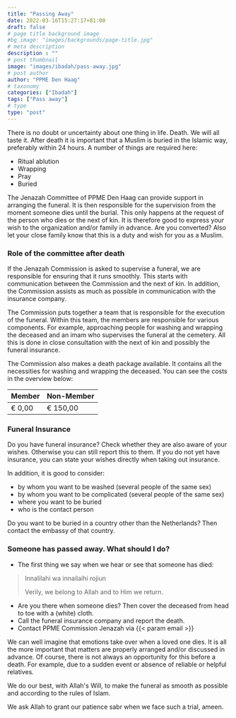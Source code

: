 ```yaml
---
title: "Passing Away"
date: 2022-03-16T15:27:17+01:00
draft: false
# page title background image
#bg_image: "images/backgrounds/page-title.jpg"
# meta description
description : ""
# post thumbnail
image: "images/ibadah/pass-away.jpg"
# post author
author: "PPME Den Haag"
# taxonomy
categories: ["Ibadah"]
tags: ["Pass away"]
# type
type: "post"
---
```




 

There is no doubt or uncertainty about one thing in life. Death. We will all taste it. After death it is important that a Muslim is buried in the Islamic way, preferably within 24 hours. A number of things are required here:

* Ritual ablution
* Wrapping
* Pray
* Buried

The Jenazah Committee of PPME Den Haag can provide support in arranging the funeral. It is then responsible for the supervision from the moment someone dies until the burial. This only happens at the request of the person who dies or the next of kin. It is therefore good to express your wish to the organization and/or family in advance. Are you converted? Also let your close family know that this is a duty and wish for you as a Muslim.

 

### Role of the committee after death

If the Jenazah Commission is asked to supervise a funeral, we are responsible for ensuring that it runs smoothly. This starts with communication between the Commission and the next of kin. In addition, the Commission assists as much as possible in communication with the insurance company.

 

The Commission puts together a team that is responsible for the execution of the funeral. Within this team, the members are responsible for various components. For example, approaching people for washing and wrapping the deceased and an imam who supervises the funeral at the cemetery. All this is done in close consultation with the next of kin and possibly the funeral insurance.

 

The Commission also makes a death package available. It contains all the necessities for washing and wrapping the deceased. You can see the costs in the overview below:

 

| Member   | Non-Member  |
| -------- | ----------- |
| € 0,00   | € 150,00    | 

 

 

 

### Funeral Insurance

Do you have funeral insurance? Check whether they are also aware of your wishes. Otherwise you can still report this to them. If you do not yet have insurance, you can state your wishes directly when taking out insurance.
 

In addition, it is good to consider:

* by whom you want to be washed (several people of the same sex)
* by whom you want to be complicated (several people of the same sex)
* where you want to be buried
* who is the contact person

 

Do you want to be buried in a country other than the Netherlands? Then contact the embassy of that country.

 

### Someone has passed away. What should I do?


* The first thing we say when we hear or see that someone has died:

> Innalilahi wa innailaihi rojiun
> 
> Verily, we belong to Allah and to Him we return.

 
* Are you there when someone dies? Then cover the deceased from head to toe with a (white) cloth.
* Call the funeral insurance company and report the death.
* Contact  PPME Commission  Jenazah via {{< param email >}}

We can well imagine that emotions take over when a loved one dies. It is all the more important that matters are properly arranged and/or discussed in advance. Of course, there is not always an opportunity for this before a death. For example, due to a sudden event or absence of reliable or helpful relatives.


We do our best, with Allah's Will, to make the funeral as smooth as possible and according to the rules of Islam.

 
We ask Allah to grant our patience sabr when we face such a trial, ameen.